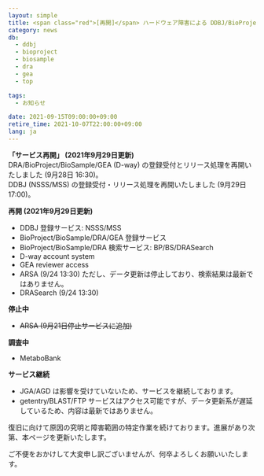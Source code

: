 ```yaml
---
layout: simple
title: <span class="red">[再開]</span> ハードウェア障害による DDBJ/BioProject/BioSample/DRA/GEA 登録サービスの停止
category: news
db:
  - ddbj
  - bioproject
  - biosample
  - dra
  - gea
  - top

tags:
  - お知らせ

date: 2021-09-15T09:00:00+09:00
retire_time: 2021-10-07T22:00:00+09:00
lang: ja
---
```


**<span class="red">「サービス再開」 (2021年9月29日更新)</span>**    
DRA/BioProject/BioSample/GEA (D-way) の登録受付とリリース処理を再開いたしました (9月28日 16:30)。    
DDBJ (NSSS/MSS) の登録受付・リリース処理を再開いたしました (9月29日 17:00)。

**<span class="red">再開 (2021年9月29日更新)</span>**

- DDBJ 登録サービス: NSSS/MSS
- BioProject/BioSample/DRA/GEA 登録サービス
- BioProject/BioSample/DRA 検索サービス: BP/BS/DRASearch
- D-way account system
- GEA reviewer access
- ARSA (9/24 13:30) ただし、データ更新は停止しており、検索結果は最新ではありません。
- DRASearch (9/24 13:30)

**停止中**

- ~~ARSA (9月21日停止サービスに追加)~~

**調査中**

- MetaboBank

**サービス継続**

- JGA/AGD は影響を受けていないため、サービスを継続しております。
- getentry/BLAST/FTP サービスはアクセス可能ですが、データ更新系が遅延しているため、内容は最新ではありません。
    
    
復旧に向けて原因の究明と障害範囲の特定作業を続けております。進展があり次第、本ページを更新いたします。    
    
ご不便をおかけして大変申し訳ございませんが、何卒よろしくお願いいたします。
